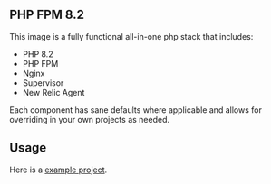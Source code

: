 ## PHP FPM 8.2

This image is a fully functional all-in-one php stack that includes:

- PHP 8.2
- PHP FPM
- Nginx
- Supervisor
- New Relic Agent

Each component has sane defaults where applicable and allows for overriding in your own projects as needed.

## Usage

Here is a [example project](https://github.com/bankrate/fantasia/blob/main/Dockerfile).
